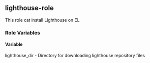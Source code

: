 ## lighthouse-role
This role cat install Lighthouse on EL

### Role Variables
#### Variable	
lighthouse_dir - Directory for downloading lighthouse repository files


